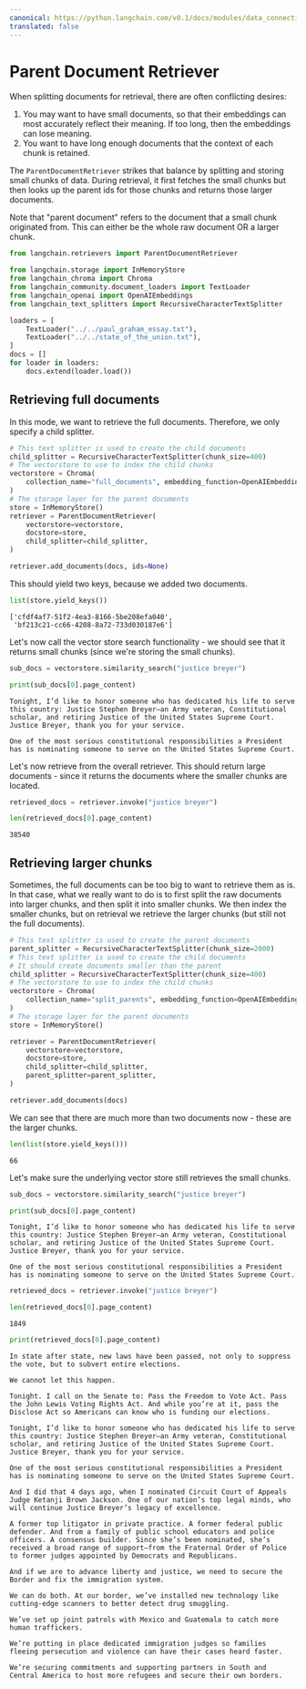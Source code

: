 ```yaml
---
canonical: https://python.langchain.com/v0.1/docs/modules/data_connection/retrievers/parent_document_retriever
translated: false
---
```


# Parent Document Retriever

When splitting documents for retrieval, there are often conflicting desires:

1. You may want to have small documents, so that their embeddings can most
    accurately reflect their meaning. If too long, then the embeddings can
    lose meaning.
2. You want to have long enough documents that the context of each chunk is
    retained.

The `ParentDocumentRetriever` strikes that balance by splitting and storing
small chunks of data. During retrieval, it first fetches the small chunks
but then looks up the parent ids for those chunks and returns those larger
documents.

Note that "parent document" refers to the document that a small chunk
originated from. This can either be the whole raw document OR a larger
chunk.

```python
from langchain.retrievers import ParentDocumentRetriever
```

```python
from langchain.storage import InMemoryStore
from langchain_chroma import Chroma
from langchain_community.document_loaders import TextLoader
from langchain_openai import OpenAIEmbeddings
from langchain_text_splitters import RecursiveCharacterTextSplitter
```

```python
loaders = [
    TextLoader("../../paul_graham_essay.txt"),
    TextLoader("../../state_of_the_union.txt"),
]
docs = []
for loader in loaders:
    docs.extend(loader.load())
```

## Retrieving full documents

In this mode, we want to retrieve the full documents. Therefore, we only specify a child splitter.

```python
# This text splitter is used to create the child documents
child_splitter = RecursiveCharacterTextSplitter(chunk_size=400)
# The vectorstore to use to index the child chunks
vectorstore = Chroma(
    collection_name="full_documents", embedding_function=OpenAIEmbeddings()
)
# The storage layer for the parent documents
store = InMemoryStore()
retriever = ParentDocumentRetriever(
    vectorstore=vectorstore,
    docstore=store,
    child_splitter=child_splitter,
)
```

```python
retriever.add_documents(docs, ids=None)
```

This should yield two keys, because we added two documents.

```python
list(store.yield_keys())
```

```output
['cfdf4af7-51f2-4ea3-8166-5be208efa040',
 'bf213c21-cc66-4208-8a72-733d030187e6']
```

Let's now call the vector store search functionality - we should see that it returns small chunks (since we're storing the small chunks).

```python
sub_docs = vectorstore.similarity_search("justice breyer")
```

```python
print(sub_docs[0].page_content)
```

```output
Tonight, I’d like to honor someone who has dedicated his life to serve this country: Justice Stephen Breyer—an Army veteran, Constitutional scholar, and retiring Justice of the United States Supreme Court. Justice Breyer, thank you for your service.

One of the most serious constitutional responsibilities a President has is nominating someone to serve on the United States Supreme Court.
```

Let's now retrieve from the overall retriever. This should return large documents - since it returns the documents where the smaller chunks are located.

```python
retrieved_docs = retriever.invoke("justice breyer")
```

```python
len(retrieved_docs[0].page_content)
```

```output
38540
```

## Retrieving larger chunks

Sometimes, the full documents can be too big to want to retrieve them as is. In that case, what we really want to do is to first split the raw documents into larger chunks, and then split it into smaller chunks. We then index the smaller chunks, but on retrieval we retrieve the larger chunks (but still not the full documents).

```python
# This text splitter is used to create the parent documents
parent_splitter = RecursiveCharacterTextSplitter(chunk_size=2000)
# This text splitter is used to create the child documents
# It should create documents smaller than the parent
child_splitter = RecursiveCharacterTextSplitter(chunk_size=400)
# The vectorstore to use to index the child chunks
vectorstore = Chroma(
    collection_name="split_parents", embedding_function=OpenAIEmbeddings()
)
# The storage layer for the parent documents
store = InMemoryStore()
```

```python
retriever = ParentDocumentRetriever(
    vectorstore=vectorstore,
    docstore=store,
    child_splitter=child_splitter,
    parent_splitter=parent_splitter,
)
```

```python
retriever.add_documents(docs)
```

We can see that there are much more than two documents now - these are the larger chunks.

```python
len(list(store.yield_keys()))
```

```output
66
```

Let's make sure the underlying vector store still retrieves the small chunks.

```python
sub_docs = vectorstore.similarity_search("justice breyer")
```

```python
print(sub_docs[0].page_content)
```

```output
Tonight, I’d like to honor someone who has dedicated his life to serve this country: Justice Stephen Breyer—an Army veteran, Constitutional scholar, and retiring Justice of the United States Supreme Court. Justice Breyer, thank you for your service.

One of the most serious constitutional responsibilities a President has is nominating someone to serve on the United States Supreme Court.
```

```python
retrieved_docs = retriever.invoke("justice breyer")
```

```python
len(retrieved_docs[0].page_content)
```

```output
1849
```

```python
print(retrieved_docs[0].page_content)
```

```output
In state after state, new laws have been passed, not only to suppress the vote, but to subvert entire elections.

We cannot let this happen.

Tonight. I call on the Senate to: Pass the Freedom to Vote Act. Pass the John Lewis Voting Rights Act. And while you’re at it, pass the Disclose Act so Americans can know who is funding our elections.

Tonight, I’d like to honor someone who has dedicated his life to serve this country: Justice Stephen Breyer—an Army veteran, Constitutional scholar, and retiring Justice of the United States Supreme Court. Justice Breyer, thank you for your service.

One of the most serious constitutional responsibilities a President has is nominating someone to serve on the United States Supreme Court.

And I did that 4 days ago, when I nominated Circuit Court of Appeals Judge Ketanji Brown Jackson. One of our nation’s top legal minds, who will continue Justice Breyer’s legacy of excellence.

A former top litigator in private practice. A former federal public defender. And from a family of public school educators and police officers. A consensus builder. Since she’s been nominated, she’s received a broad range of support—from the Fraternal Order of Police to former judges appointed by Democrats and Republicans.

And if we are to advance liberty and justice, we need to secure the Border and fix the immigration system.

We can do both. At our border, we’ve installed new technology like cutting-edge scanners to better detect drug smuggling.

We’ve set up joint patrols with Mexico and Guatemala to catch more human traffickers.

We’re putting in place dedicated immigration judges so families fleeing persecution and violence can have their cases heard faster.

We’re securing commitments and supporting partners in South and Central America to host more refugees and secure their own borders.
```